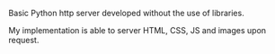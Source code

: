 Basic Python http server developed without the use of libraries.

My implementation is able to server HTML, CSS, JS and images upon request.

